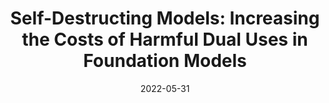 ---
title: "Self-Destructing Models: Increasing the Costs of Harmful Dual Uses in
Foundation Models"
authors:
- Eric A Mitchell*
- Peter Henderson*
- Christopher D Manning
- Dan Jurafsky
- Chelsea Finn

date: "2022-05-31"

publication: "ICML Workshop on Pre-training"
links:
    pdf: https://openreview.net/pdf?id=fYPC0TnrItR

---